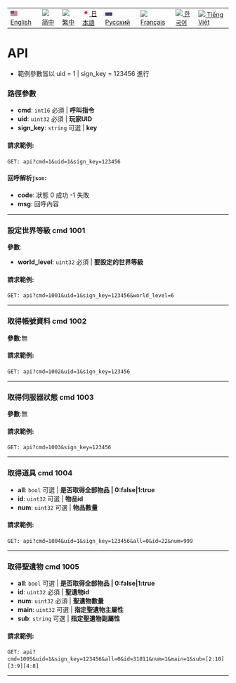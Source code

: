 <div align="center">
<table>
<td valign="center"><a href="EN.md"><img src="https://github.com/twitter/twemoji/blob/master/assets/svg/1f1fa-1f1f8.svg" width="16"/> English</td>
 
<td valign="center"><a href="zh-CN.md"><img src="https://em-content.zobj.net/thumbs/120/twitter/351/flag-china_1f1e8-1f1f3.png" width="16"/> 简中</td>
 
<td valign="center"><a href="zh-TW.md"><img src="https://em-content.zobj.net/thumbs/120/twitter/351/flag-china_1f1e8-1f1f3.png" width="16"/> 繁中</td>
 
<td valign="center"><a href="JP.md"><img src="https://github.com/twitter/twemoji/blob/master/assets/svg/1f1ef-1f1f5.svg" width="16"/> 日本語</td>
 
<td valign="center"><a href="RU.md"><img src="https://github.com/twitter/twemoji/blob/master/assets/svg/1f1f7-1f1fa.svg" width="16"/> Русский</a></td>

<td valign="center"><a href="FR.md"><img src="https://em-content.zobj.net/thumbs/160/twitter/154/flag-for-france_1f1eb-1f1f7.png" width="16"/> Français</td>
 
<td valign="center"><a href="KR.md"><img src="https://em-content.zobj.net/source/twitter/53/flag-for-south-korea_1f1f0-1f1f7.png" width="16"/> 한국어</td>
 
<td valign="center"><a href="VI.md"><img src="https://em-content.zobj.net/thumbs/120/twitter/351/flag-vietnam_1f1fb-1f1f3.png" width="16"/> Tiếng Việt </a></td>
</table>
</div>

# API
- 範例參數皆以 uid = 1 | sign_key = 123456 進行

### 路徑參數
- **cmd**: `int16` 必須 | **呼叫指令**
- **uid**: `uint32` 必須 | **玩家UID**
- **sign_key**: `string` 可選 | **key**

#### 請求範例:
```plaintext
GET: api?cmd=1&uid=1&sign_key=123456
```

#### 回呼解析`json`:
- **code**: 狀態 0 成功 -1 失敗
- **msg**: 回呼內容

___

### 設定世界等級 cmd 1001
**參數**:
- **world_level**: `uint32` 必須 | **要設定的世界等級**
#### 請求範例:
```plaintext
GET: api?cmd=1001&uid=1&sign_key=123456&world_level=6
```

___

### 取得帳號資料 cmd 1002
**參數**:無
#### 請求範例:
```plaintext
GET: api?cmd=1002&uid=1&sign_key=123456
```

___

### 取得伺服器狀態 cmd 1003
**參數**:無
#### 請求範例:
```plaintext
GET: api?cmd=1003&sign_key=123456
```

___

### 取得道具 cmd 1004
- **all**: `bool` 可選 | **是否取得全部物品 | 0:false|1:true**
- **id**: `uint32` 可選 | **物品id**
- **num**: `uint32` 可選 | **物品數量**
#### 請求範例:
```plaintext
GET: api?cmd=1004&uid=1&sign_key=123456&all=0&id=22&num=999
```

___

### 取得聖遺物 cmd 1005
- **all**: `bool` 可選 | **是否取得全部物品 | 0:false|1:true**
- **id**: `uint32` 必須 | **聖遺物id**
- **num**: `uint32` 必須 | **聖遺物數量**
- **main**: `uint32` 可選 | **指定聖遺物主屬性**
- **sub**: `string` 可選 | **指定聖遺物副屬性**
#### 請求範例:
```plaintext
GET: api?cmd=1005&uid=1&sign_key=123456&all=0&id=31011&num=1&main=1&sub=[2:10][3:9][4:8]
```

___